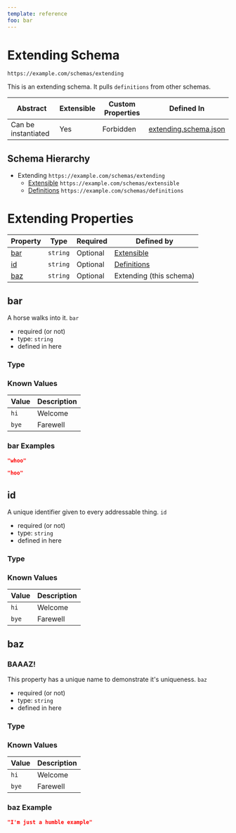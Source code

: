 ```yaml
---
template: reference
foo: bar
---
```


# Extending Schema

```
https://example.com/schemas/extending
```

This is an extending schema. It pulls `definitions` from other schemas.

| Abstract | Extensible | Custom Properties | Defined In |
|----------|------------|-------------------|------------|
| Can be instantiated | Yes | Forbidden | [extending.schema.json](extending.schema.json) |

## Schema Hierarchy

* Extending `https://example.com/schemas/extending`
  * [Extensible](extensible.schema.md) `https://example.com/schemas/extensible`
  * [Definitions](definitions.schema.md) `https://example.com/schemas/definitions`

# Extending Properties

| Property | Type | Required | Defined by |
|----------|------|----------|------------|
| [bar](#bar) | `string` | Optional | [Extensible](extensible.schema.md#bar) |
| [id](#id) | `string` | Optional | [Definitions](definitions.schema.md#id) |
| [baz](#baz) | `string` | Optional | Extending (this schema) |

## bar

A horse walks into it.
`bar`
* required (or not)
* type: `string`
* defined in here
### Type

### Known Values

| Value | Description |
|-------|-------------|
| `hi`  | Welcome     |
| `bye` | Farewell    |

### bar Examples

```json
"whoo"
```

```json
"hoo"
```



## id

A unique identifier given to every addressable thing.
`id`
* required (or not)
* type: `string`
* defined in here
### Type

### Known Values

| Value | Description |
|-------|-------------|
| `hi`  | Welcome     |
| `bye` | Farewell    |



## baz
### BAAAZ!

This property has a unique name to demonstrate it&#39;s uniqueness.
`baz`
* required (or not)
* type: `string`
* defined in here
### Type

### Known Values

| Value | Description |
|-------|-------------|
| `hi`  | Welcome     |
| `bye` | Farewell    |

### baz Example

```json
"I'm just a humble example"
```

